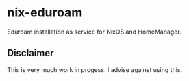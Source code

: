 # nix-eduroam

Eduroam installation as service for NixOS and HomeManager.

## Disclaimer

This is very much work in progess. I advise against using this.
